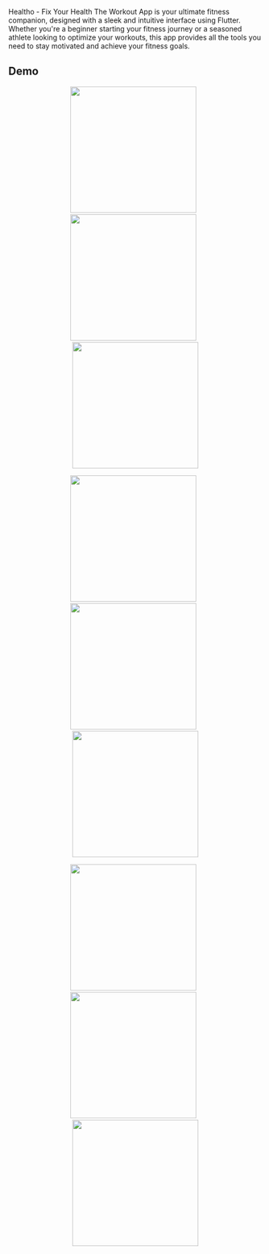 Healtho - Fix Your Health
The Workout App is your ultimate fitness companion, designed with a sleek and intuitive interface using Flutter. Whether you're a beginner starting your fitness journey or a seasoned athlete looking to optimize your workouts, this app provides all the tools you need to stay motivated and achieve your fitness goals.

## Demo
<p align="center">
  <img src="./ss0.jpg" width="250">
  &nbsp
  <img src="./ss1.jpg" width="250">
  &nbsp
  <img src="./ss2.jpg" width="250">
 
</p>

<p align="center">
  <img src="./ss3.jpg" width="250">
  &nbsp
  <img src="./ss4.jpg" width="250">
  &nbsp
  <img src="./ss5.jpg" width="250">
</p>

<p align="center">
  <img src="./ss6.jpg" width="250">
  &nbsp
  <img src="./ss7.jpg" width="250">
  &nbsp
  <img src="./ss8.jpg" width="250">
</p>
